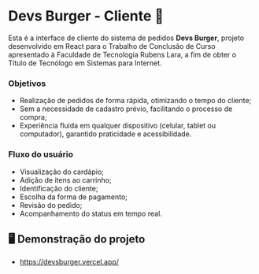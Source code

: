# Devs Burger - Cliente 🍔

Esta é a interface de cliente do sistema de pedidos **Devs Burger**, projeto desenvolvido em React para o Trabalho de Conclusão de Curso apresentado à Faculdade de Tecnologia Rubens Lara, a fim de obter o Título de Tecnólogo em Sistemas para Internet.   

### Objetivos

- Realização de pedidos de forma rápida, otimizando o tempo do cliente;
- Sem a necessidade de cadastro prévio, facilitando o processo de compra;
- Experiência fluida em qualquer dispositivo (celular, tablet ou computador), garantido praticidade e acessibilidade.

### Fluxo do usuário

- Visualização do cardápio;
- Adição de itens ao carrinho;
- Identificação do cliente;
- Escolha da forma de pagamento;
- Revisão do pedido;
- Acompanhamento do status em tempo real.

## 🖥️ Demonstração do projeto    
- https://devsburger.vercel.app/ 
